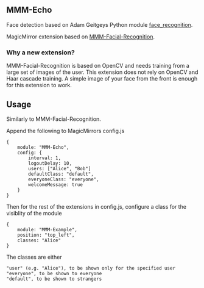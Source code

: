 ## MMM-Echo

Face detection based on Adam Geitgeys Python module [face_recognition](https://github.com/ageitgey/face_recognition).

MagicMirror extension based on [MMM-Facial-Recognition](https://github.com/paviro/MMM-Facial-Recognition).

### Why a new extension?

MMM-Facial-Recognition is based on OpenCV and needs training from a large set of images of the user. This extension does not rely on OpenCV and Haar cascade training. A simple image of your face from the front is enough for this extension to work.

## Usage

Similarly to MMM-Facial-Recognition.

Append the following to MagicMirrors config.js

    {
        module: "MMM-Echo",
        config: {
            interval: 1,
            logoutDelay: 10,
            users: ["Alice", "Bob"]
            defaultClass: "default",
            everyoneClass: "everyone",
            welcomeMessage: true
        }
    }

Then for the rest of the extensions in config.js, configure a class for the visiblity of the module

    {
        module: "MMM-Example",
        position: "top_left",
        classes: "Alice"
    }

The classes are either

    "user" (e.g. "Alice"), to be shown only for the specified user
    "everyone", to be shown to everyone
    "default", to be shown to strangers

